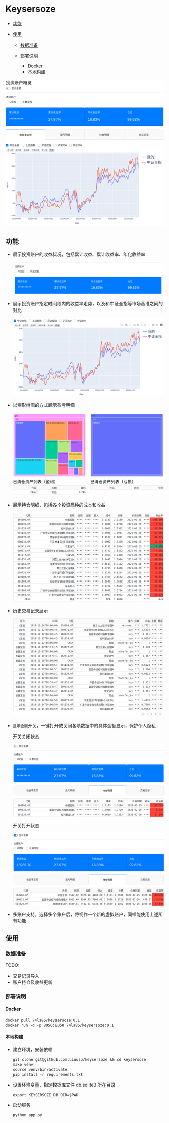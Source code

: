 Keysersoze
==========

<!-- TOC -->

- [功能](#功能)
- [使用](#使用)

  - [数据准备](#数据准备)
  - [部署说明](#部署说明)

    - [Docker](#docker)
    - [本地构建](#本地构建)

<!-- /TOC -->

![](./images/keysersoze.png)

## 功能

- 展示投资账户的收益状况，包括累计收益、累计收益率、年化收益率

  ![](./images/summary.png)

- 展示投资账户指定时间段内的收益率走势，以及和中证全指等市场基准之间的对比

  ![](./images/return_curve.png)

- 以矩形树图的方式展示盈亏明细

  ![](./images/profit_and_loss.png)

- 展示持仓明细，包括各个投资品种的成本和收益

  ![](./images/position_detail.png)

- 历史交易记录展示

  ![](./images/deals.png)

- `显示金额`开关，一键打开或关闭各项数据中的具体金额显示，保护个人隐私

  开关关闭状态

  ![](./images/hide_money.png)

  开关打开状态

  ![](./images/show_money.png)

- 多账户支持，选择多个账户后，将视作一个新的虚拟账户，同样能使用上述所有功能

## 使用

### 数据准备

TODO:

- 交易记录导入
- 账户持仓及收益更新

### 部署说明

#### Docker

```shell
docker pull 74ls86/keysersoze:0.1
docker run -d -p 8050:8050 74ls86/keysersoze:0.1
```

#### 本地构建

- 建立环境，安装依赖

  ```shell
  git clone git@github.com:Linusp/keysersoze && cd keysersoze
  make venv
  source venv/bin/activate
  pip install -r requirements.txt
  ```

- 设置环境变量，指定数据库文件 db.sqlite3 所在目录

  ```shell
  export KEYSERSOZE_DB_DIR=$PWD
  ```

- 启动服务

  ```shell
  python app.py
  ```
